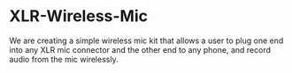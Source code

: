 # XLR-Wireless-Mic
We are creating a simple wireless mic kit that allows a user to plug one end into any XLR mic connector and the other end to any phone, and record audio from the mic wirelessly.  
